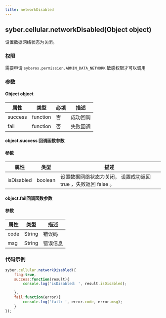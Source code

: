 ```yaml
---
title: networkDisabled
---
```


## syber.cellular.networkDisabled(Object object)

设置数据网络状态为关闭。

### 权限
需要申请 `syberos.permission.ADMIN_DATA_NETWORK` 敏感权限才可以调用

### 参数

#### Object object

| 属性    | 类型     | 必填 | 描述                                                         |
| ------- | -------- | -------- | ------------------------------------------------------------ |
| success | function | 否       | 成功回调                                       |
| fail    | function | 否       | 失败回调                                       |


#### object.success 回调函数参数
#### 参数
| 属性            | 类型      | 描述                                 |
| -------------- | ------   | ------------------------------------ |
| isDisabled      | boolean  | 设置数据网络状态为关闭， 设置成功返回 true ，失败返回 false 。|


#### object.fail回调函数参数
#### 参数
| 属性 | 类型   | 描述     |
| ---- | ------ | -------- |
| code | String | 错误码   |
| msg  | String | 错误信息 |


### 代码示例
```js
syber.cellular.networkDisabled({
    flag:true,
	success:function(result){
        console.log('isDisabled: ', result.isDisabled);

    },
    fail:function(error){
        console.log('fail: ', error.code, error.msg);
    }
});
```